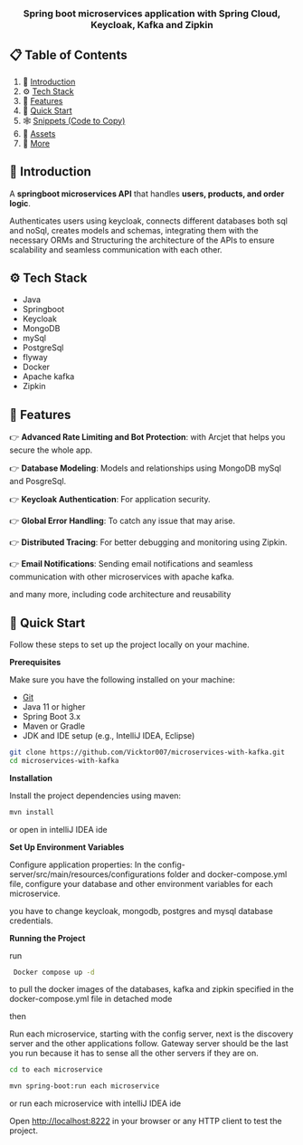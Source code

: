 <div align="center">

  <h3 align="center"> Spring boot microservices application with Spring Cloud, Keycloak, Kafka and Zipkin</h3>

</div>

## 📋 <a name="table">Table of Contents</a>

1. 🤖 [Introduction](#introduction)
2. ⚙️ [Tech Stack](#tech-stack)
3. 🔋 [Features](#features)
4. 🤸 [Quick Start](#quick-start)
5. 🕸️ [Snippets (Code to Copy)](#snippets)
6. 🔗 [Assets](#links)
7. 🚀 [More](#more)





## <a name="introduction">🤖 Introduction</a>

A **springboot microservices API** that handles **users, products, and order logic**.

Authenticates users using keycloak, connects different databases both sql and noSql, creates models and schemas, integrating  them with the necessary ORMs and Structuring the architecture  of the APIs to ensure scalability and seamless communication with each other.


## <a name="tech-stack">⚙️ Tech Stack</a>

- Java
- Springboot
- Keycloak
- MongoDB
- mySql
- PostgreSql
- flyway
- Docker
- Apache kafka
- Zipkin

## <a name="features">🔋 Features</a>

👉 **Advanced Rate Limiting and Bot Protection**: with Arcjet that helps you secure the whole app.

👉 **Database Modeling**: Models and relationships using MongoDB mySql and PosgreSql.

👉 **Keycloak Authentication**: For application security.

👉 **Global Error Handling**: To catch any issue that may arise.

👉 **Distributed Tracing**: For better debugging and monitoring using Zipkin.

👉 **Email Notifications**: Sending email notifications and seamless communication with other microservices with apache kafka.

and many more, including code architecture and reusability

## <a name="quick-start">🤸 Quick Start</a>

Follow these steps to set up the project locally on your machine.

**Prerequisites**

Make sure you have the following installed on your machine:

- [Git](https://git-scm.com/)
- Java 11 or higher
- Spring Boot 3.x
- Maven or Gradle
- JDK and IDE setup (e.g., IntelliJ IDEA, Eclipse)

```bash
git clone https://github.com/Vicktor007/microservices-with-kafka.git
cd microservices-with-kafka
```

**Installation**

Install the project dependencies using maven:

```bash
mvn install 
```

or open in intelliJ IDEA ide


**Set Up Environment Variables**

Configure application properties: In the config-server/src/main/resources/configurations folder and docker-compose.yml file, configure your database and other environment variables for each microservice.

you have to change keycloak,  mongodb, postgres and mysql database credentials.




**Running the Project**

run
```bash
 Docker compose up -d
```
to pull the docker images of the databases, kafka and zipkin specified in the docker-compose.yml file in detached mode

then

Run each microservice, starting with the config server, next is the discovery server and the other applications follow. Gateway server should be the last you run because it has to sense all the other servers if they are on.
```bash
cd to each microservice
```

```bash
mvn spring-boot:run each microservice

```

or run each microservice with intelliJ IDEA ide

Open [http://localhost:8222](http://localhost:8222) in your browser or any HTTP client to test the project.

